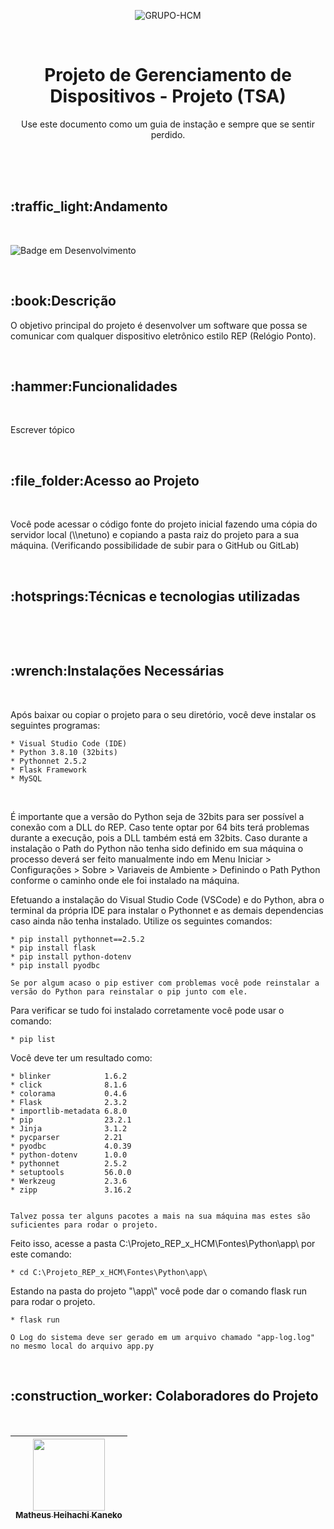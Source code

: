 <div align="center">

  ![GRUPO-HCM](https://github.com/HeihachiKaneko/TSA/assets/38951768/12796911-e3a9-4703-a285-f1e987377e9e)

  <br>

  <h1>Projeto de Gerenciamento de Dispositivos - Projeto (TSA)</h1>

  <p>
    Use este documento como um guia de instação e sempre que se sentir perdido.
  </p>
  
</div>

<br><br><br>

<div>
  <h2>:traffic_light:Andamento</h2>
  <br>

  ![Badge em Desenvolvimento](http://img.shields.io/static/v1?label=STATUS&message=EM%20DESENVOLVIMENTO&color=GREEN&style=for-the-badge)

</div>

<br>


<div>
  <h2>:book:Descrição</h2>
  
  <p>
    O objetivo principal do projeto é desenvolver um software que possa se comunicar com qualquer dispositivo eletrônico estilo REP       
    (Relógio Ponto).
  </p>
</div>

<br>

<div>
  <h2>:hammer:Funcionalidades</h2>
  <br>

  <p>Escrever tópico</p>
</div>

<br>

<div>
  <h2>:file_folder:Acesso ao Projeto</h2>
  <br>

  <p>Você pode acessar o código fonte do projeto inicial fazendo uma cópia do servidor local (\\netuno) e copiando a pasta raiz do   
     projeto para a sua máquina. (Verificando possibilidade de subir para o GitHub ou GitLab)
  </p>
</div>

<br>

<div>
  <h2>:hotsprings:Técnicas e tecnologias utilizadas</h2>
  <br>
    
  <p>
      
  </p>
  
</div>

<br>

<div>
  <h2>:wrench:Instalações Necessárias</h2>
  <br>

  <p>
    Após baixar ou copiar o projeto para o seu diretório, você deve instalar os seguintes programas:

    * Visual Studio Code (IDE)
    * Python 3.8.10 (32bits)
    * Pythonnet 2.5.2
    * Flask Framework
    * MySQL
  </p>
  <br>
  <p>
    É importante que a versão do Python seja de 32bits para ser possível a conexão com a DLL do REP. Caso tente optar por 64 bits terá        problemas durante a execução, pois a DLL também está em 32bits. Caso durante a instalação o Path do Python não tenha sido definido em     sua máquina o processo deverá ser feito manualmente indo em Menu Iniciar > Configurações > Sobre > Variaveis de Ambiente > Definindo      o
    Path Python conforme o caminho onde ele foi instalado na máquina.
  </p>
  <p>
    Efetuando a instalação do Visual Studio Code (VSCode) e do Python, abra o terminal da própria IDE para instalar o Pythonnet e as         demais dependencias caso ainda não tenha instalado. Utilize os seguintes comandos:

    * pip install pythonnet==2.5.2
    * pip install flask
    * pip install python-dotenv
    * pip install pyodbc
  
    Se por algum acaso o pip estiver com problemas você pode reinstalar a versão do Python para reinstalar o pip junto com ele.
  </p>
  <p>
    Para verificar se tudo foi instalado corretamente você pode usar o comando:

    * pip list
    
  </p>
  <p>
    Você deve ter um resultado como:

    * blinker            1.6.2
    * click              8.1.6
    * colorama           0.4.6
    * Flask              2.3.2
    * importlib-metadata 6.8.0
    * pip                23.2.1
    * Jinja              3.1.2
    * pycparser          2.21
    * pyodbc             4.0.39
    * python-dotenv      1.0.0
    * pythonnet          2.5.2
    * setuptools         56.0.0
    * Werkzeug           2.3.6
    * zipp               3.16.2


    Talvez possa ter alguns pacotes a mais na sua máquina mas estes são suficientes para rodar o projeto.
  </p>
  <p>
    Feito isso, acesse a pasta C:\Projeto_REP_x_HCM\Fontes\Python\app\ por este comando:

    * cd C:\Projeto_REP_x_HCM\Fontes\Python\app\

  </p>
  <p>
    Estando na pasta do projeto "\app\" você pode dar o comando flask run para rodar o projeto.

    * flask run

    O Log do sistema deve ser gerado em um arquivo chamado "app-log.log" no mesmo local do arquivo app.py
  </p>
  <p>

  </p>
    
</div>

<br>

<div>
<h2>:construction_worker: Colaboradores do Projeto</h2>
<br>


| [<img loading="lazy" src="https://avatars.githubusercontent.com/u/38951768?v=4" width=115><br><sub>Matheus Heihachi Kaneko</sub>](https://github.com/HeihachiKaneko) 
| :---: |
  
</div>















